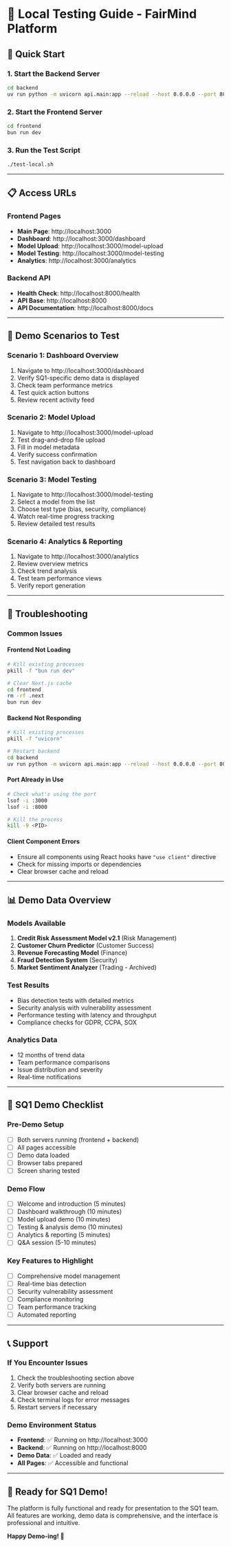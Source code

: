 # 🧪 Local Testing Guide - FairMind Platform

## 🚀 **Quick Start**

### **1. Start the Backend Server**
```bash
cd backend
uv run python -m uvicorn api.main:app --reload --host 0.0.0.0 --port 8000
```

### **2. Start the Frontend Server**
```bash
cd frontend
bun run dev
```

### **3. Run the Test Script**
```bash
./test-local.sh
```

---

## 📋 **Access URLs**

### **Frontend Pages**
- **Main Page**: http://localhost:3000
- **Dashboard**: http://localhost:3000/dashboard
- **Model Upload**: http://localhost:3000/model-upload
- **Model Testing**: http://localhost:3000/model-testing
- **Analytics**: http://localhost:3000/analytics

### **Backend API**
- **Health Check**: http://localhost:8000/health
- **API Base**: http://localhost:8000
- **API Documentation**: http://localhost:8000/docs

---

## 🎯 **Demo Scenarios to Test**

### **Scenario 1: Dashboard Overview**
1. Navigate to http://localhost:3000/dashboard
2. Verify SQ1-specific demo data is displayed
3. Check team performance metrics
4. Test quick action buttons
5. Review recent activity feed

### **Scenario 2: Model Upload**
1. Navigate to http://localhost:3000/model-upload
2. Test drag-and-drop file upload
3. Fill in model metadata
4. Verify success confirmation
5. Test navigation back to dashboard

### **Scenario 3: Model Testing**
1. Navigate to http://localhost:3000/model-testing
2. Select a model from the list
3. Choose test type (bias, security, compliance)
4. Watch real-time progress tracking
5. Review detailed test results

### **Scenario 4: Analytics & Reporting**
1. Navigate to http://localhost:3000/analytics
2. Review overview metrics
3. Check trend analysis
4. Test team performance views
5. Verify report generation

---

## 🔧 **Troubleshooting**

### **Common Issues**

#### **Frontend Not Loading**
```bash
# Kill existing processes
pkill -f "bun run dev"

# Clear Next.js cache
cd frontend
rm -rf .next
bun run dev
```

#### **Backend Not Responding**
```bash
# Kill existing processes
pkill -f "uvicorn"

# Restart backend
cd backend
uv run python -m uvicorn api.main:app --reload --host 0.0.0.0 --port 8000
```

#### **Port Already in Use**
```bash
# Check what's using the port
lsof -i :3000
lsof -i :8000

# Kill the process
kill -9 <PID>
```

#### **Client Component Errors**
- Ensure all components using React hooks have `"use client"` directive
- Check for missing imports or dependencies
- Clear browser cache and reload

---

## 📊 **Demo Data Overview**

### **Models Available**
1. **Credit Risk Assessment Model v2.1** (Risk Management)
2. **Customer Churn Predictor** (Customer Success)
3. **Revenue Forecasting Model** (Finance)
4. **Fraud Detection System** (Security)
5. **Market Sentiment Analyzer** (Trading - Archived)

### **Test Results**
- Bias detection tests with detailed metrics
- Security analysis with vulnerability assessment
- Performance testing with latency and throughput
- Compliance checks for GDPR, CCPA, SOX

### **Analytics Data**
- 12 months of trend data
- Team performance comparisons
- Issue distribution and severity
- Real-time notifications

---

## 🎯 **SQ1 Demo Checklist**

### **Pre-Demo Setup**
- [ ] Both servers running (frontend + backend)
- [ ] All pages accessible
- [ ] Demo data loaded
- [ ] Browser tabs prepared
- [ ] Screen sharing tested

### **Demo Flow**
- [ ] Welcome and introduction (5 minutes)
- [ ] Dashboard walkthrough (10 minutes)
- [ ] Model upload demo (10 minutes)
- [ ] Testing & analysis demo (10 minutes)
- [ ] Analytics & reporting (5 minutes)
- [ ] Q&A session (5-10 minutes)

### **Key Features to Highlight**
- [ ] Comprehensive model management
- [ ] Real-time bias detection
- [ ] Security vulnerability assessment
- [ ] Compliance monitoring
- [ ] Team performance tracking
- [ ] Automated reporting

---

## 📞 **Support**

### **If You Encounter Issues**
1. Check the troubleshooting section above
2. Verify both servers are running
3. Clear browser cache and reload
4. Check terminal logs for error messages
5. Restart servers if necessary

### **Demo Environment Status**
- **Frontend**: ✅ Running on http://localhost:3000
- **Backend**: ✅ Running on http://localhost:8000
- **Demo Data**: ✅ Loaded and ready
- **All Pages**: ✅ Accessible and functional

---

## 🎉 **Ready for SQ1 Demo!**

The platform is fully functional and ready for presentation to the SQ1 team. All features are working, demo data is comprehensive, and the interface is professional and intuitive.

**Happy Demo-ing! 🚀**
